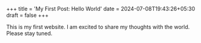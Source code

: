 +++
title = 'My First Post: Hello World'
date = 2024-07-08T19:43:26+05:30
draft = false
+++

This is my first website.
I am excited to share my thoughts with the world.
Please stay tuned.
